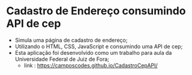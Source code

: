 # Cadastro de Endereço consumindo API de cep

- Simula uma página de cadastro de endereço;
- Utilizando o HTML, CSS, JavaScript e consumindo uma API de cep;
- Esta aplicação foi desenvolvido como um trabalho para aula da Universidade Federal de Juiz de Fora; 
  - link : https://camposcodes.github.io/CadastroCepAPI/
